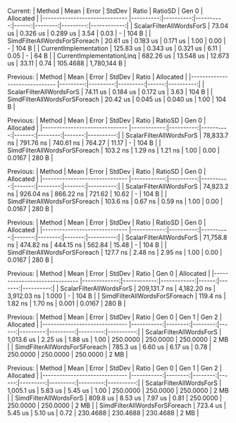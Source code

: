 ﻿Current:
|                        Method |      Mean |     Error |    StdDev | Ratio | RatioSD |    Gen 0 |   Allocated |
|------------------------------ |----------:|----------:|----------:|------:|--------:|---------:|------------:|
|      ScalarFilterAllWordsForS |  73.04 us |  0.326 us |  0.289 us |  3.54 |    0.03 |        - |       104 B |
| SimdFilterAllWordsForSForeach |  20.61 us |  0.183 us |  0.171 us |  1.00 |    0.00 |        - |       104 B |
|         CurrentImplementation | 125.83 us |  0.343 us |  0.321 us |  6.11 |    0.05 |        - |        64 B |
|     CurrentImplementationLinq | 682.26 us | 13.548 us | 12.673 us | 33.11 |    0.74 | 105.4688 | 1,780,144 B |

Previous:
|                        Method |     Mean |    Error |   StdDev | Ratio | Allocated |
|------------------------------ |---------:|---------:|---------:|------:|----------:|
|      ScalarFilterAllWordsForS | 74.11 us | 0.184 us | 0.172 us |  3.63 |     104 B |
| SimdFilterAllWordsForSForeach | 20.42 us | 0.045 us | 0.040 us |  1.00 |     104 B |

Previous:
|                        Method |        Mean |     Error |    StdDev |  Ratio | RatioSD |  Gen 0 | Allocated |
|------------------------------ |------------:|----------:|----------:|-------:|--------:|-------:|----------:|
|      ScalarFilterAllWordsForS | 78,833.7 ns | 791.76 ns | 740.61 ns | 764.27 |   11.17 |      - |     104 B |
| SimdFilterAllWordsForSForeach |    103.2 ns |   1.29 ns |   1.21 ns |   1.00 |    0.00 | 0.0167 |     280 B |

Previous:
|                        Method |        Mean |     Error |    StdDev |  Ratio | RatioSD |  Gen 0 | Allocated |
|------------------------------ |------------:|----------:|----------:|-------:|--------:|-------:|----------:|
|      ScalarFilterAllWordsForS | 74,823.2 ns | 926.04 ns | 866.22 ns | 721.62 |   10.62 |      - |     104 B |
| SimdFilterAllWordsForSForeach |    103.6 ns |   0.67 ns |   0.59 ns |   1.00 |    0.00 | 0.0167 |     280 B |

Previous:
|                        Method |        Mean |     Error |    StdDev |  Ratio | RatioSD |  Gen 0 | Allocated |
|------------------------------ |------------:|----------:|----------:|-------:|--------:|-------:|----------:|
|      ScalarFilterAllWordsForS | 71,758.8 ns | 474.82 ns | 444.15 ns | 562.84 |   15.48 |      - |     104 B |
| SimdFilterAllWordsForSForeach |    127.7 ns |   2.48 ns |   2.95 ns |   1.00 |    0.00 | 0.0167 |     280 B |

Previous:
|                        Method |         Mean |       Error |      StdDev | Ratio |  Gen 0 | Allocated |
|------------------------------ |-------------:|------------:|------------:|------:|-------:|----------:|
|      ScalarFilterAllWordsForS | 209,131.7 ns | 4,182.20 ns | 3,912.03 ns | 1.000 |      - |     104 B |
| SimdFilterAllWordsForSForeach |     119.4 ns |     1.82 ns |     1.70 ns | 0.001 | 0.0167 |     280 B |

Previous: 
|                        Method |       Mean |   Error |  StdDev | Ratio |    Gen 0 |    Gen 1 |    Gen 2 | Allocated |
|------------------------------ |-----------:|--------:|--------:|------:|---------:|---------:|---------:|----------:|
|      ScalarFilterAllWordsForS | 1,013.6 us | 2.25 us | 1.88 us |  1.00 | 250.0000 | 250.0000 | 250.0000 |      2 MB |
| SimdFilterAllWordsForSForeach |   785.3 us | 6.60 us | 6.17 us |  0.78 | 250.0000 | 250.0000 | 250.0000 |      2 MB |

Previous:
|                        Method |       Mean |   Error |  StdDev | Ratio |    Gen 0 |    Gen 1 |    Gen 2 | Allocated |
|------------------------------ |-----------:|--------:|--------:|------:|---------:|---------:|---------:|----------:|
|      ScalarFilterAllWordsForS | 1,005.1 us | 5.83 us | 5.45 us |  1.00 | 250.0000 | 250.0000 | 250.0000 |      2 MB |
|        SimdFilterAllWordsForS |   809.8 us | 8.53 us | 7.97 us |  0.81 | 250.0000 | 250.0000 | 250.0000 |      2 MB |
| SimdFilterAllWordsForSForeach |   723.4 us | 5.45 us | 5.10 us |  0.72 | 230.4688 | 230.4688 | 230.4688 |      2 MB |